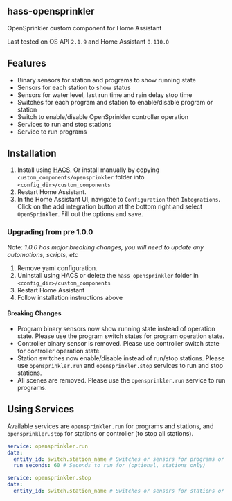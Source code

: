 ## hass-opensprinkler

OpenSprinkler custom component for Home Assistant

Last tested on OS API `2.1.9` and Home Assistant `0.110.0`

## Features

- Binary sensors for station and programs to show running state
- Sensors for each station to show status
- Sensors for water level, last run time and rain delay stop time
- Switches for each program and station to enable/disable program or station
- Switch to enable/disable OpenSprinkler controller operation
- Services to run and stop stations
- Service to run programs

## Installation

1. Install using [HACS](https://github.com/custom-components/hacs). Or install manually by copying `custom_components/opensprinkler` folder into `<config_dir>/custom_components`
2. Restart Home Assistant.
3. In the Home Assistant UI, navigate to `Configuration` then `Integrations`. Click on the add integration button at the bottom right and select `OpenSprinkler`. Fill out the options and save.

### Upgrading from pre 1.0.0

Note: *1.0.0 has major breaking changes, you will need to update any automations, scripts, etc*

1. Remove yaml configuration.
2. Uninstall using HACS or delete the `hass_opensprinkler` folder in `<config_dir>/custom_components`
3. Restart Home Assistant
4. Follow installation instructions above

#### Breaking Changes

- Program binary sensors now show running state instead of operation state. Please use the program switch states for program operation state.
- Controller binary sensor is removed. Please use controller switch state for controller operation state.
- Station switches now enable/disable instead of run/stop stations. Please use `opensprinkler.run` and `opensprinkler.stop` services to run and stop stations.
- All scenes are removed. Please use the `opensprinkler.run` service to run programs.

## Using Services

Available services are `opensprinkler.run` for programs and stations, and `opensprinkler.stop` for stations or controller (to stop all stations).

```yaml
service: opensprinkler.run
data:
  entity_id: switch.station_name # Switches or sensors for programs or stations
  run_seconds: 60 # Seconds to run for (optional, stations only)
```

```yaml
service: opensprinkler.stop
data:
  entity_id: switch.station_name # Switches or sensors for stations or controller
```
